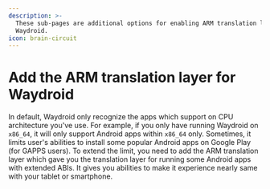 ```yaml
---
description: >-
  These sub-pages are additional options for enabling ARM translation layer for
  Waydroid.
icon: brain-circuit
---
```


# Add the ARM translation layer for Waydroid

In default, Waydroid only recognize the apps which support on CPU architecture you've use. For example, if you only have running Waydroid on `x86_64`, it will only support Android apps within `x86_64` only. Sometimes, it limits user's abilities to install some popular Android apps on Google Play (for GAPPS users). To extend the limit, you need to add the ARM translation layer which gave you the translation layer for running some Android apps with extended ABIs. It gives you abilities to make it experience nearly same with your tablet or smartphone.
